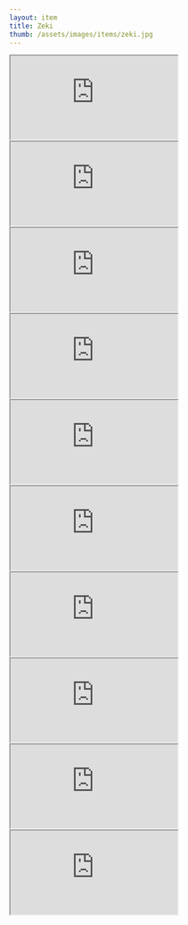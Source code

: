```yaml
---
layout: item
title: Zeki
thumb: /assets/images/items/zeki.jpg
---
```

<iframe src="http://magic-items.herokuapp.com/item/embed/7w3hzfh"></iframe>
<iframe src="http://magic-items.herokuapp.com/item/embed/yqlsarb"></iframe>
<iframe src="http://magic-items.herokuapp.com/item/embed/45d7bv3"></iframe>
<iframe src="http://magic-items.herokuapp.com/item/embed/cvukhtq"></iframe>
<iframe src="http://magic-items.herokuapp.com/item/embed/75qa234"></iframe>

<iframe src="http://magic-items.herokuapp.com/item/embed/meed3co"></iframe>
<iframe src="http://magic-items.herokuapp.com/item/embed/l7242s3"></iframe>
<iframe src="http://magic-items.herokuapp.com/item/embed/rbimva2"></iframe>
<iframe src="http://magic-items.herokuapp.com/item/embed/y6ww4yu"></iframe>
<iframe src="http://magic-items.herokuapp.com/item/embed/vgmyds5"></iframe>
